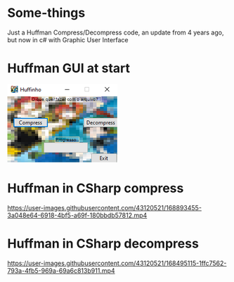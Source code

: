 # Some-things
Just a Huffman Compress/Decompress code, an update from 4 years ago, but now in c# with Graphic User Interface

# Huffman GUI at start
![plot](./HuffinhoCSharp/img.png)
# Huffman in CSharp compress


https://user-images.githubusercontent.com/43120521/168893455-3a048e64-6918-4bf5-a69f-180bbdb57812.mp4



# Huffman in CSharp decompress

https://user-images.githubusercontent.com/43120521/168495115-1ffc7562-793a-4fb5-969a-69a6c813b911.mp4



